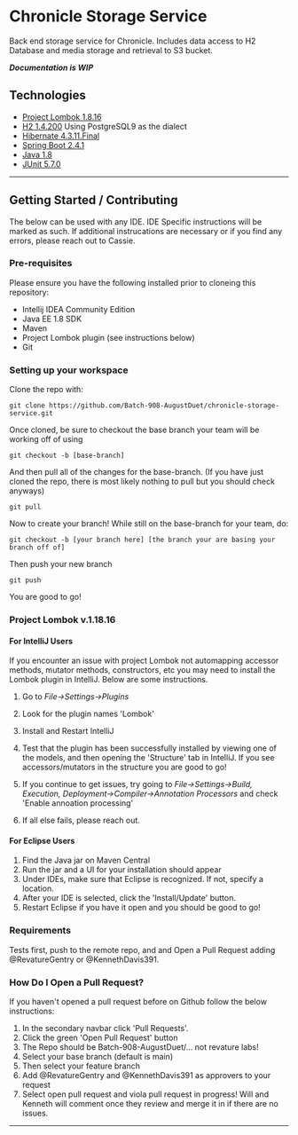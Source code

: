 # Chronicle Storage Service
Back end storage service for Chronicle. Includes data access to H2 Database and media storage and retrieval to S3 bucket.

***Documentation is WIP***

## Technologies
- [Project Lombok 1.8.16](https://projectlombok.org/features/all)
- [H2 1.4.200](https://www.h2database.com/html/main.html) Using PostgreSQL9 as the dialect
- [Hibernate 4.3.11.Final](https://docs.jboss.org/hibernate/orm/4.3/manual/en-US/html_single/)
- [Spring Boot 2.4.1](https://docs.spring.io/spring-boot/docs/2.4.1/reference/html/using-spring-boot.html#using-boot-build-systems)
- [Java 1.8](https://javaee.github.io/javaee-spec/javadocs/)
- [JUnit 5.7.0](https://junit.org/junit5/docs/snapshot/release-notes/#release-notes-5.7.0)
* * *

## Getting Started / Contributing
The below can be used with any IDE. IDE Specific instructions will be marked as such. If additional instrucations are necessary or if you find any errors, please reach out to Cassie.

### Pre-requisites
Please ensure you have the following installed prior to cloneing this repository:
- Intellij IDEA Community Edition
- Java EE 1.8 SDK
- Maven
- Project Lombok plugin (see instructions below)
- Git

### Setting up your workspace
Clone the repo with:

`git clone https://github.com/Batch-908-AugustDuet/chronicle-storage-service.git`

Once cloned, be sure to checkout the base branch your team will be working off of using

`git checkout -b [base-branch]`

And then pull all of the changes for the base-branch.
(If you have just cloned the repo, there is most likely nothing to pull but you should check anyways)

`git pull`

Now to create your branch! While still on the base-branch for your team, do:

`git checkout -b [your branch here] [the branch your are basing your branch off of]`

Then push your new branch

`git push`

You are good to go!


### Project Lombok v.1.18.16
#### For IntelliJ Users
If you encounter an issue with project Lombok not automapping accessor methods, mutator methods, constructors, etc you may need to install the Lombok plugin in IntelliJ. Below are some instructions.

1) Go to *File->Settings->Plugins*
2) Look for the plugin names 'Lombok'
3) Install and Restart IntelliJ
4) Test that the plugin has been successfully installed by viewing one of the models, and then opening the 'Structure' tab in IntelliJ.
If you see accessors/mutators in the structure you are good to go!

5) If you continue to get issues, try going to 
*File->Settings->Build, Execution, Deployment->Compiler->Annotation Processors*
and check 'Enable annoation processing'

8) If all else fails, please reach out.

#### For Eclipse Users
1) Find the Java jar on Maven Central
2) Run the jar and a UI for your installation should appear
3) Under IDEs, make sure that Eclipse is recognized. If not, specify a location.
4) After your IDE is selected, click the 'Install/Update' button.
5) Restart Eclipse if you have it open and you should be good to go!

### Requirements
Tests first, push to the remote repo, and and Open a Pull Request adding @RevatureGentry or @KennethDavis391.

### How Do I Open a Pull Request?
If you haven't opened a pull request before on Github follow the below instructions:
1) In the secondary navbar click 'Pull Requests'.
2) Click the green 'Open Pull Request' button
3) The Repo should be Batch-908-AugustDuet/... not revature labs!
4) Select your base branch (default is main)
5) Then select your feature branch
6) Add @RevatureGentry and @KennethDavis391 as approvers to your request
7) Select open pull request and viola pull request in progress! Will and Kenneth will comment once they review and merge it in if there are no issues.

* * *

